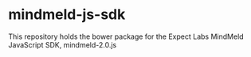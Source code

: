 mindmeld-js-sdk
===============

This repository holds the bower package for the Expect Labs MindMeld JavaScript SDK, mindmeld-2.0.js
